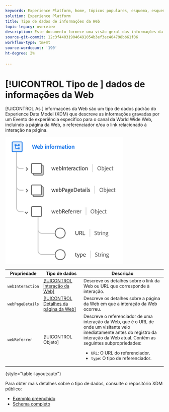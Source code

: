 ```yaml
---
keywords: Experience Platform, home, tópicos populares, esquema, esquema, XDM, campos, esquemas, esquemas, esquemas, detalhes da página da Web, tipo de dados, tipo de dados, tipo de dados, página da Web
solution: Experience Platform
title: Tipo de dados de informações da Web
topic-legacy: overview
description: Este documento fornece uma visão geral das informações da Web do tipo de dados do Experience Data Model (XDM).
source-git-commit: 12c3f440319046491054b3ef3ec404798bb61f06
workflow-type: tm+mt
source-wordcount: '190'
ht-degree: 2%

---
```


# [!UICONTROL Tipo de ] dados de informações da Web

[!UICONTROL As ] informações da Web são um tipo de dados padrão do Experience Data Model (XDM) que descreve as informações gravadas por um Evento de experiência específico para o canal da World Wide Web, incluindo a página da Web, o referenciador e/ou o link relacionado à interação na página.

![](../images/data-types/web-information.png)

| Propriedade | Tipo de dados | Descrição |
| --- | --- | --- |
| `webInteraction` | [[!UICONTROL Interação da Web]](./web-interaction.md) | Descreve os detalhes sobre o link da Web ou URL que corresponde à interação. |
| `webPageDetails` | [[!UICONTROL Detalhes da página da Web]](./webpage-details.md) | Descreve os detalhes sobre a página da Web em que a interação da Web ocorreu. |
| `webReferrer` | [!UICONTROL Objeto] | Descreve o referenciador de uma interação da Web, que é o URL de onde um visitante veio imediatamente antes do registro da interação da Web atual. Contém as seguintes subpropriedades: <ul><li>`URL`: O URL do referenciador.</li><li>`type`: O tipo de referenciador.</li></ul> |

{style=&quot;table-layout:auto&quot;}

Para obter mais detalhes sobre o tipo de dados, consulte o repositório XDM público:

* [Exemplo preenchido](https://github.com/adobe/xdm/blob/master/components/datatypes/webinfo.example.1.json)
* [Schema completo](https://github.com/adobe/xdm/blob/master/components/datatypes/webinfo.schema.json)
